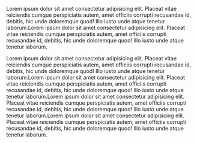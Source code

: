 Lorem ipsum dolor sit amet consectetur adipisicing elit. Placeat vitae reiciendis cumque perspiciatis autem, amet officiis corrupti recusandae id, debitis, hic unde doloremque quod! Illo iusto unde atque tenetur laborum.Lorem ipsum dolor sit amet consectetur adipisicing elit. Placeat vitae reiciendis cumque perspiciatis autem, amet officiis corrupti recusandae id, debitis, hic unde doloremque quod! Illo iusto unde atque tenetur laborum.

Lorem ipsum dolor sit amet consectetur adipisicing elit. Placeat vitae reiciendis cumque perspiciatis autem, amet officiis corrupti recusandae id, debitis, hic unde doloremque quod! Illo iusto unde atque tenetur laborum.Lorem ipsum dolor sit amet consectetur adipisicing elit. Placeat vitae reiciendis cumque perspiciatis autem, amet officiis corrupti recusandae id, debitis, hic unde doloremque quod! Illo iusto unde atque tenetur laborum.Lorem ipsum dolor sit amet consectetur adipisicing elit. Placeat vitae reiciendis cumque perspiciatis autem, amet officiis corrupti recusandae id, debitis, hic unde doloremque quod! Illo iusto unde atque tenetur laborum.Lorem ipsum dolor sit amet consectetur adipisicing elit. Placeat vitae reiciendis cumque perspiciatis autem, amet officiis corrupti recusandae id, debitis, hic unde doloremque quod! Illo iusto unde atque tenetur laborum.
